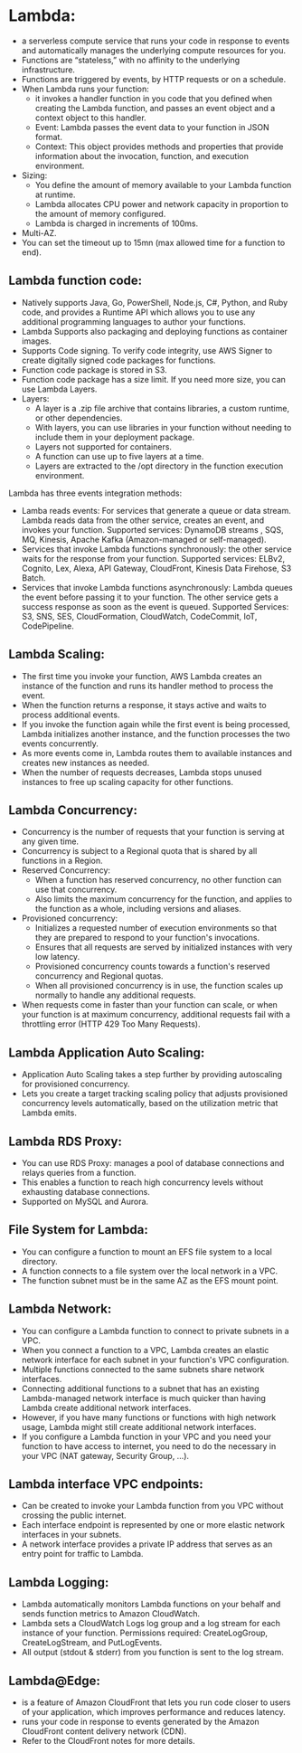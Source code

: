 # Lambda:
- a serverless compute service that runs your code in response to events and automatically manages the underlying compute resources for you.
- Functions are “stateless,” with no affinity to the underlying infrastructure.
- Functions are triggered by events, by HTTP requests or on a schedule.
- When Lambda runs your function:
	- it invokes a handler function in you code that you defined when creating the Lambda function, and passes an event object and a context object to this handler.
	- Event: Lambda passes the event data to your function in JSON format. 
	- Context: This object provides methods and properties that provide information about the invocation, function, and execution environment. 
- Sizing:
	- You define the amount of memory available to your Lambda function at runtime. 
	- Lambda allocates CPU power and network capacity in proportion to the amount of memory configured. 
	- Lambda is charged in increments of 100ms.
- Multi-AZ.
- You can set the timeout up to 15mn (max allowed time for a function to end).

## Lambda function code:
- Natively supports Java, Go, PowerShell, Node.js, C#, Python, and Ruby code, and provides a Runtime API which allows you to use any additional programming languages to author your functions.
- Lambda Supports also packaging and deploying functions as container images.
- Supports Code signing. To verify code integrity, use AWS Signer to create digitally signed code packages for functions.
- Function code package is stored in S3.
- Function code package has a size limit. If you need more size, you can use Lambda Layers.
- Layers:
	- A layer is a .zip file archive that contains libraries, a custom runtime, or other dependencies.
	- With layers, you can use libraries in your function without needing to include them in your deployment package. 
	- Layers not supported for containers.
	- A function can use up to five layers at a time. 
	- Layers are extracted to the /opt directory in the function execution environment. 

Lambda has three events integration methods:
- Lamba reads events: For services that generate a queue or data stream. Lambda reads data from the other service, creates an event, and invokes your function. Supported services: DynamoDB streams , SQS, MQ, Kinesis, Apache Kafka (Amazon-managed or self-managed).
- Services that invoke Lambda functions synchronously: the other service waits for the response from your function. Supported services: ELBv2, Cognito, Lex, Alexa, API Gateway, CloudFront, Kinesis Data Firehose, S3 Batch.
- Services that invoke Lambda functions asynchronously: Lambda queues the event before passing it to your function. The other service gets a success response as soon as the event is queued. Supported Services: S3, SNS, SES, CloudFormation, CloudWatch, CodeCommit, IoT, CodePipeline.

## Lambda Scaling:
- The first time you invoke your function, AWS Lambda creates an instance of the function and runs its handler method to process the event. 
- When the function returns a response, it stays active and waits to process additional events. 
- If you invoke the function again while the first event is being processed, Lambda initializes another instance, and the function processes the two events concurrently. 
- As more events come in, Lambda routes them to available instances and creates new instances as needed. 
- When the number of requests decreases, Lambda stops unused instances to free up scaling capacity for other functions.

## Lambda Concurrency:
- Concurrency is the number of requests that your function is serving at any given time.
- Concurrency is subject to a Regional quota that is shared by all functions in a Region. 
- Reserved Concurrency:
	- When a function has reserved concurrency, no other function can use that concurrency. 
	- Also limits the maximum concurrency for the function, and applies to the function as a whole, including versions and aliases. 
- Provisioned concurrency:
	- Initializes a requested number of execution environments so that they are prepared to respond to your function's invocations.
	- Ensures that all requests are served by initialized instances with very low latency. 
	- Provisioned concurrency counts towards a function's reserved concurrency and Regional quotas. 
	- When all provisioned concurrency is in use, the function scales up normally to handle any additional requests. 
- When requests come in faster than your function can scale, or when your function is at maximum concurrency, additional requests fail with a throttling error (HTTP 429 Too Many Requests). 

## Lambda Application Auto Scaling:
- Application Auto Scaling takes a step further by providing autoscaling for provisioned concurrency. 
- Lets you create a target tracking scaling policy that adjusts provisioned concurrency levels automatically, based on the utilization metric that Lambda emits.

## Lambda RDS Proxy:
- You can use RDS Proxy: manages a pool of database connections and relays queries from a function. 
- This enables a function to reach high concurrency levels without exhausting database connections. 
- Supported on MySQL and Aurora.

## File System for Lambda:
- You can configure a function to mount an EFS file system to a local directory.
- A function connects to a file system over the local network in a VPC.
- The function subnet must be in the same AZ as the EFS mount point.

## Lambda Network:
- You can configure a Lambda function to connect to private subnets in a VPC.
- When you connect a function to a VPC, Lambda creates an elastic network interface for each subnet in your function's VPC configuration.
- Multiple functions connected to the same subnets share network interfaces. 
- Connecting additional functions to a subnet that has an existing Lambda-managed network interface is much quicker than having Lambda create additional network interfaces. 
- However, if you have many functions or functions with high network usage, Lambda might still create additional network interfaces. 
- If you configure a Lambda function in your VPC and you need your function to have access to internet, you need to do the necessary in your VPC (NAT gateway, Security Group, …).

## Lambda interface VPC endpoints:
- Can be created to invoke your Lambda function from you VPC without crossing the public internet. 
- Each interface endpoint is represented by one or more elastic network interfaces in your subnets. 
- A network interface provides a private IP address that serves as an entry point for traffic to Lambda. 

## Lambda Logging:
- Lambda automatically monitors Lambda functions on your behalf and sends function metrics to Amazon CloudWatch.
- Lambda sets a CloudWatch Logs log group and a log stream for each instance of your function. Permissions required: CreateLogGroup, CreateLogStream, and PutLogEvents.
- All output (stdout & stderr) from you function is sent to the log stream.

## Lambda@Edge:
- is a feature of Amazon CloudFront that lets you run code closer to users of your application, which improves performance and reduces latency. 
- runs your code in response to events generated by the Amazon CloudFront content delivery network (CDN). 
- Refer to the CloudFront notes for more details.